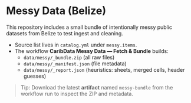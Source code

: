 # Messy Data (Belize)

This repository includes a small bundle of intentionally messy public datasets from Belize to test ingest and cleaning.

- Source list lives in `catalog.yml` under `messy.items`.
- The workflow **CaribData Messy Data — Fetch & Bundle** builds:
  - `data/messy/_bundle.zip` (all raw files)
  - `data/messy/_manifest.json` (file metadata)
  - `data/messy/_report.json` (heuristics: sheets, merged cells, header guesses)

> Tip: Download the latest **artifact** named `messy-bundle` from the workflow run to inspect the ZIP and metadata.
